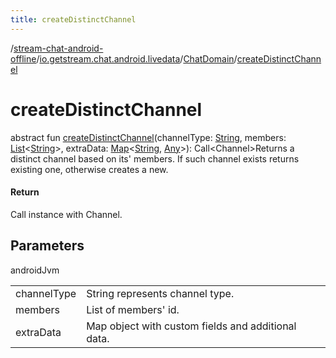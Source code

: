 ```yaml
---
title: createDistinctChannel
---
```

/[stream-chat-android-offline](../../index.md)/[io.getstream.chat.android.livedata](../index.md)/[ChatDomain](index.md)/[createDistinctChannel](createDistinctChannel.md)  
  
  
  
# createDistinctChannel  
abstract fun [createDistinctChannel](createDistinctChannel.md)(channelType: [String](https://kotlinlang.org/api/latest/jvm/stdlib/kotlin/-string/index.html), members: [List](https://kotlinlang.org/api/latest/jvm/stdlib/kotlin.collections/-list/index.html)&lt;[String](https://kotlinlang.org/api/latest/jvm/stdlib/kotlin/-string/index.html)&gt;, extraData: [Map](https://kotlinlang.org/api/latest/jvm/stdlib/kotlin.collections/-map/index.html)&lt;[String](https://kotlinlang.org/api/latest/jvm/stdlib/kotlin/-string/index.html), [Any](https://kotlinlang.org/api/latest/jvm/stdlib/kotlin/-any/index.html)&gt;): Call&lt;Channel&gt;Returns a distinct channel based on its' members. If such channel exists returns existing one, otherwise creates a new.  
  
#### Return  
Call instance with Channel.  
  
## Parameters  
  
androidJvm  
  
| | |
|---|---|
| <a name="io.getstream.chat.android.livedata/ChatDomain/createDistinctChannel/#kotlin.String#kotlin.collections.List[kotlin.String]#kotlin.collections.Map[kotlin.String,kotlin.Any]/PointingToDeclaration/"></a>channelType| <a name="io.getstream.chat.android.livedata/ChatDomain/createDistinctChannel/#kotlin.String#kotlin.collections.List[kotlin.String]#kotlin.collections.Map[kotlin.String,kotlin.Any]/PointingToDeclaration/"></a>String represents channel type.|
| <a name="io.getstream.chat.android.livedata/ChatDomain/createDistinctChannel/#kotlin.String#kotlin.collections.List[kotlin.String]#kotlin.collections.Map[kotlin.String,kotlin.Any]/PointingToDeclaration/"></a>members| <a name="io.getstream.chat.android.livedata/ChatDomain/createDistinctChannel/#kotlin.String#kotlin.collections.List[kotlin.String]#kotlin.collections.Map[kotlin.String,kotlin.Any]/PointingToDeclaration/"></a>List of members' id.|
| <a name="io.getstream.chat.android.livedata/ChatDomain/createDistinctChannel/#kotlin.String#kotlin.collections.List[kotlin.String]#kotlin.collections.Map[kotlin.String,kotlin.Any]/PointingToDeclaration/"></a>extraData| <a name="io.getstream.chat.android.livedata/ChatDomain/createDistinctChannel/#kotlin.String#kotlin.collections.List[kotlin.String]#kotlin.collections.Map[kotlin.String,kotlin.Any]/PointingToDeclaration/"></a>Map object with custom fields and additional data.|
  

